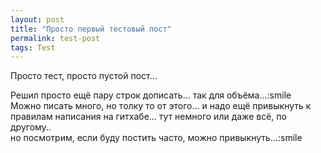 ```yaml
---
layout: post
title: "Просто первый тестовый пост"
permalink: test-post
tags: Test
---
```


Просто тест, просто пустой пост...   

Решил просто ещё пару строк дописать... так для объёма...:smile   
Можно писать много, но толку то от этого... и надо ещё привыкнуть к правилам написания на гитхабе... тут немного или даже всё, по другому..    
но посмотрим, если буду постить часто, можно привыкнуть...:smile


